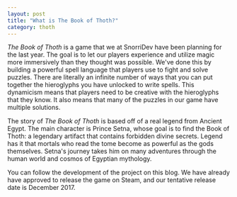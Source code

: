 ```yaml
---
layout: post
title: "What is The Book of Thoth?"
category: thoth
---
```


*The Book of Thoth* is a game that we at SnorriDev have been planning for the last year. The goal is to let our players experience and utilize magic more immersively than they thought was possible. We've done this by building a powerful spell language that players use to fight and solve puzzles. There are literally an infinite number of ways that you can put together the hieroglyphs you have unlocked to write spells. This dynamicism means that players need to be creative with the hieroglyphs that they know. It also means that many of the puzzles in our game have multiple solutions.

The story of *The Book of Thoth* is based off of a real legend from Ancient Egypt. The main character is Prince Setna, whose goal is to find the Book of Thoth: a legendary artifact that contains forbidden divine secrets. Legend has it that mortals who read the tome become as powerful as the gods themselves. Setna's journey takes him on many adventures through the human world and cosmos of Egyptian mythology.

You can follow the development of the project on this blog. We have already have approved to release the game on Steam, and our tentative release date is December 2017.
